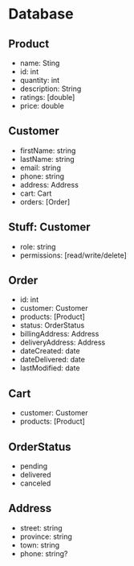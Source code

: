 # Database

## Product
- name: Sting
- id: int
- quantity: int
- description: String
- ratings: [double] 
- price: double 

## Customer
- firstName: string
- lastName: string
- email: string
- phone: string
- address: Address
- cart: Cart
- orders: [Order]

## Stuff: Customer
- role: string
- permissions: [read/write/delete]


## Order
- id: int
- customer: Customer
- products: [Product]
- status: OrderStatus
- billingAddress: Address
- deliveryAddress: Address
- dateCreated: date
- dateDelivered: date
- lastModified: date

## Cart
- customer: Customer
- products: [Product]

## OrderStatus
- pending
- delivered
- canceled

## Address
- street: string
- province: string
- town: string
- phone: string?